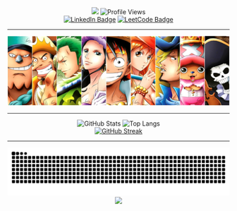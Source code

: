 <div id="header" align="center">
  <img src="https://capsule-render.vercel.app/api?text=Hi,%20I'm%20Stephen&animation=fadeIn&type=waving&color=gradient&customColorList=6"/>
  <img src="https://komarev.com/ghpvc/?username=chspur&style=for-the-badge&color=222288" alt="Profile Views"/>
  <div id="badges" align="center">
  <a href="https://www.linkedin.com/in/stw51924"><img src="https://img.shields.io/badge/LinkedIn-blue?style=for-the-badge&logo=linkedin&logoColor=white" alt="LinkedIn Badge"/></a>
  <a href="https://leetcode.com/u/chspur/"><img src="https://img.shields.io/badge/LeetCode-black?style=for-the-badge&logo=LeetCode&logoColor=orange" alt="LeetCode Badge"/></a>
  </div>
  <hr>
  <img src="strawhats.webp"/>
  <hr>
</div>

<div align="center">
  <img src="https://github-readme-stats.vercel.app/api?username=chspur&show_icons=true&theme=tokyonight&bg_color=000000&title_color=BF91F3&text_color=70A5FD&border_color=222288" alt="GitHub Stats"/>
  <img src="https://github-readme-stats.vercel.app/api/top-langs/?username=chspur&layout=compact&bg_color=000000&title_color=BF91F3&text_color=70A5FD&border_color=222288" alt="Top Langs"/>
  <br>
  <a href="https://git.io/streak-stats"><img src="https://github-readme-streak-stats-lilac-sigma.vercel.app?user=chspur&theme=tokyonight-duo&border=222288&stroke=222288&ring=BF91F3&fire=BF91F3&currStreakNum=70A5FD&currStreakLabel=70A5FD&dates=BF91F3&background=000000" alt="GitHub Streak"/></a>
  <hr>
  <img src="https://github.com/chspur/chspur/blob/output/github-contribution-grid-snake-dark.svg?palette=github-dark" alt="Snake Animation"/>
  <img src="https://capsule-render.vercel.app/api?type=waving&color=gradient&section=footer&customColorList=6"/>
</div>
